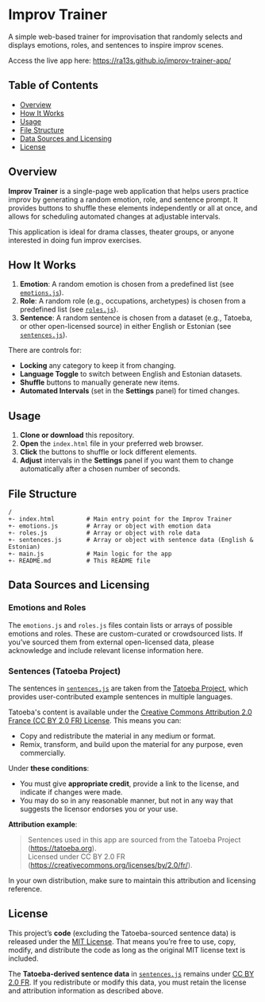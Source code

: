 # Improv Trainer
A simple web-based trainer for improvisation that randomly selects and displays emotions, roles, and sentences to inspire improv scenes.

Access the live app here: https://ra13s.github.io/improv-trainer-app/

## Table of Contents

- [Overview](#overview)
- [How It Works](#how-it-works)
- [Usage](#usage)
- [File Structure](#file-structure)
- [Data Sources and Licensing](#data-sources-and-licensing)
- [License](#license)

## Overview

**Improv Trainer** is a single-page web application that helps users practice improv by generating a random emotion, role, and sentence prompt. It provides buttons to shuffle these elements independently or all at once, and allows for scheduling automated changes at adjustable intervals.

This application is ideal for drama classes, theater groups, or anyone interested in doing fun improv exercises.

## How It Works

1. **Emotion**: A random emotion is chosen from a predefined list (see [`emotions.js`](./emotions.js)).
2. **Role**: A random role (e.g., occupations, archetypes) is chosen from a predefined list (see [`roles.js`](./roles.js)).
3. **Sentence**: A random sentence is chosen from a dataset (e.g., Tatoeba, or other open-licensed source) in either English or Estonian (see [`sentences.js`](./sentences.js)).

There are controls for:

- **Locking** any category to keep it from changing.
- **Language Toggle** to switch between English and Estonian datasets.
- **Shuffle** buttons to manually generate new items.
- **Automated Intervals** (set in the **Settings** panel) for timed changes.

## Usage

1. **Clone or download** this repository.
2. **Open** the `index.html` file in your preferred web browser.
3. **Click** the buttons to shuffle or lock different elements.
4. **Adjust** intervals in the **Settings** panel if you want them to change automatically after a chosen number of seconds.

## File Structure

```plaintext
/
+- index.html         # Main entry point for the Improv Trainer
+- emotions.js        # Array or object with emotion data
+- roles.js           # Array or object with role data
+- sentences.js       # Array or object with sentence data (English & Estonian)
+- main.js            # Main logic for the app
+- README.md          # This README file
```

## Data Sources and Licensing

### Emotions and Roles

The `emotions.js` and `roles.js` files contain lists or arrays of possible emotions and roles. These are custom-curated or crowdsourced lists. If you’ve sourced them from external open-licensed data, please acknowledge and include relevant license information here.

### Sentences (Tatoeba Project)

The sentences in [`sentences.js`](./sentences.js) are taken from the [Tatoeba Project](https://tatoeba.org/), which provides user-contributed example sentences in multiple languages.

Tatoeba's content is available under the [Creative Commons Attribution 2.0 France (CC BY 2.0 FR) License](https://creativecommons.org/licenses/by/2.0/fr/). This means you can:

- Copy and redistribute the material in any medium or format.
- Remix, transform, and build upon the material for any purpose, even commercially.

Under **these conditions**:

- You must give **appropriate credit**, provide a link to the license, and indicate if changes were made. 
- You may do so in any reasonable manner, but not in any way that suggests the licensor endorses you or your use.

**Attribution example**:  

> Sentences used in this app are sourced from the Tatoeba Project (https://tatoeba.org).  
> Licensed under CC BY 2.0 FR (https://creativecommons.org/licenses/by/2.0/fr/).

In your own distribution, make sure to maintain this attribution and licensing reference.

## License

This project’s **code** (excluding the Tatoeba-sourced sentence data) is released under the [MIT License](./LICENSE). That means you’re free to use, copy, modify, and distribute the code as long as the original MIT license text is included.

The **Tatoeba-derived sentence data** in [`sentences.js`](./sentences.js) remains under [CC BY 2.0 FR](https://creativecommons.org/licenses/by/2.0/fr/). If you redistribute or modify this data, you must retain the license and attribution information as described above.

